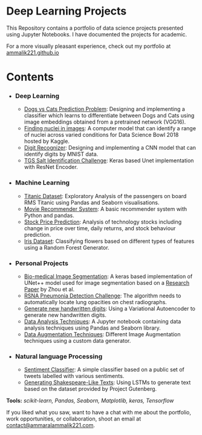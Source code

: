 # Deep Learning Projects
This Repository contains a portfolio of data science projects presented using Jupyter Notebooks. I have documented the projects for academic.

For a more visually pleasant experience, check out my portfolio at [ammalik221.github.io](https://ammalik221.github.io/ammar-portfolio/)

# Contents

- ### Deep Learning
  - [Dogs vs Cats Prediction Problem](): Designing and implementing a classifier which learns to differentiate between Dogs and Cats using image embeddings obtained from a pretrained network (VGG16).
  - [Finding nuclei in images](): A computer model that can identify a range of nuclei across varied conditions for Data Science Bowl 2018 hosted by Kaggle.
  - [Digit Recognizer](): Designing and implementing a CNN model that can identify digits by MNIST data.
  - [TGS Salt Identification Challenge](): Keras based Unet implementation with ResNet Encoder.
   
- ### Machine Learning
  - [Titanic Dataset](): Exploratory Analysis of the passengers on board RMS Titanic using Pandas and Seaborn visualisations.
  - [Movie Recommender System](): A basic recommender system with Python and pandas.
  - [Stock Price Prediction](): Analysis of technology stocks including change in price over time, daily returns, and stock behaviour prediction.
  - [Iris Dataset](): Classifying flowers based on different types of features using a Random Forest Generator.

- ### Personal Projects
  - [Bio-medical Image Segmentation](): A keras based implementation of UNet++ model used for image segmentation based on a [Research Paper](https://arxiv.org/abs/1807.10165) by Zhou et al.
  - [RSNA Pneumonia Detection Challenge](): The algorithm needs to automatically locate lung opacities on chest radiographs.
  - [Generate new handwritten digits](): Using a Variational Autoencoder to generate new handwritten digits.
  - [Data Analysis Techniques](): A Jupyter notebook containing data analysis techniques using Pandas and Seaborn library.
  - [Data Augmentation Techniques](): Different Image Augmentation techniques using a custom data generator.

- ### Natural language Processing
  - [Sentiment Classifier](): A simple classifier based on a public set of tweets labelled with various sentiments.
  - [Generating Shakespeare-Like Texts](): Using LSTMs to generate text based on the dataset provided by Project Gutenberg.


**Tools:**  _scikit-learn, Pandas, Seaborn, Matplotlib, keras, Tensorflow_

If you liked what you saw, want to have a chat with me about the portfolio, work opportunities, or collaboration, shoot an email at contact@ammaralammalik221.com.
